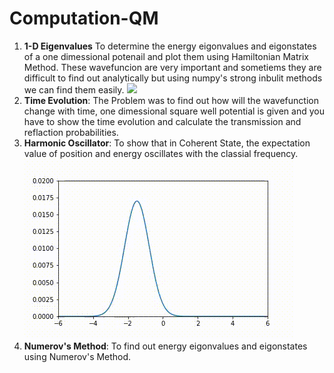 # Computation-QM

1. __1-D Eigenvalues__ To determine the energy eigonvalues and eigonstates of a one dimessional potenail and plot them using Hamiltonian Matrix Method. These wavefuncion are very important and sometiems they are difficult to find out analytically but using numpy's strong inbulit methods we can find them easily.
![](https://drive.google.com/file/d/16pLzOwsree2x6iqqS63_jJg1BH4HUH3b/view?usp=sharing)
3. __Time Evolution__: The Problem was to find out how will the wavefunction change with time, one dimessional square well potential is given and you have to show the time evolution and calculate the transmission and reflaction probabilities. 
4. __Harmonic Oscillator__: To show that in Coherent State, the expectation value of position and energy oscillates with the classial frequency.
![Oscillatons](https://github.com/iashyam/Computation-QM/blob/main/trey.gif)
5. __Numerov's Method__: To find out energy eigonvalues and eigonstates using Numerov's Method.
